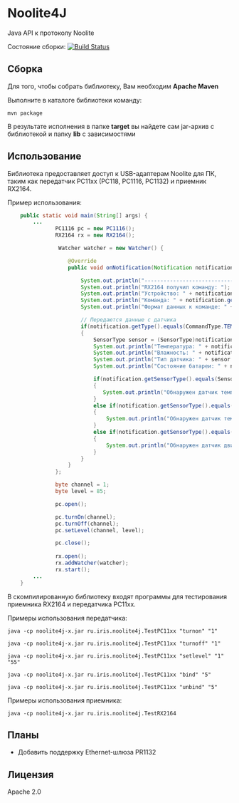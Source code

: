 Noolite4J
===============
Java API к протоколу Noolite

Состояние сборки: [![Build Status](https://travis-ci.org/Neuronix2/Noolite4J.png?branch=master)](https://travis-ci.org/Neuronix2/Noolite4J)

Сборка
-----------------
Для того, чтобы собрать библиотеку, Вам необходим **Apache Maven**

Выполните в каталоге библиотеки команду:

```
mvn package
```

В результате исполнения в папке **target** вы найдете сам jar-архив с библиотекой и папку **lib** с зависимостями

## Использование
Библиотека предоставляет доступ к USB-адаптерам Noolite для ПК, таким как передатчик PC11xx (PC118, PC1116, PC1132) и приемник RX2164.

Пример использования:

``` java
    public static void main(String[] args) {
        ...
               PC1116 pc = new PC1116();
               RX2164 rx = new RX2164();

                Watcher watcher = new Watcher() {

                   @Override
                   public void onNotification(Notification notification) {

                       System.out.println("----------------------------------");
                       System.out.println("RX2164 получил команду: ");
                       System.out.println("Устройство: " + notification.getChannel());
                       System.out.println("Команда: " + notification.getType().name());
                       System.out.println("Формат данных к команде: " + notification.getDataFormat().name());

                       // Передаются данные с датчика
                       if(notification.getType().equals(CommandType.TEMP_HUMI))
                       {
                           SensorType sensor = (SensorType)notification.getValue("sensorType");
                           System.out.println("Температура: " + notification.getValue("temp"));
                           System.out.println("Влажность: " + notification.getValue("humi"));
                           System.out.println("Тип датчика: " + sensor.name());
                           System.out.println("Состояние батареи: " + notification.getValue("battery"));

                           if(notification.getSensorType().equals(SensorType.PT111))
                           {
                              System.out.println("Обнаружен датчик температуры и влажности");
                           }
                           else if(notification.getSensorType().equals(SensorType.PT112))
                           {
                               System.out.println("Обнаружен датчик температуры");
                           }
                           else if(notification.getSensorType().equals(SensorType.PT112))
                           {
                               System.out.println("Обнаружен датчик движения");
                           }
                       }
                   }
               };

               byte channel = 1;
               byte level = 85;

               pc.open();

               pc.turnOn(channel);
               pc.turnOff(channel);
               pc.setLevel(channel, level);

               pc.close();
               
               rx.open();
               rx.addWatcher(watcher);
               rx.start();
        ...
    }
```

В скомпилированную библиотеку входят программы для тестирования приемника RX2164 и передатчика PC11xx.

Примеры использования передатчика:

```
java -cp noolite4j-x.jar ru.iris.noolite4j.TestPC11xx "turnon" "1"
```

```
java -cp noolite4j-x.jar ru.iris.noolite4j.TestPC11xx "turnoff" "1"
```

```
java -cp noolite4j-x.jar ru.iris.noolite4j.TestPC11xx "setlevel" "1" "55"
```

```
java -cp noolite4j-x.jar ru.iris.noolite4j.TestPC11xx "bind" "5"
```

```
java -cp noolite4j-x.jar ru.iris.noolite4j.TestPC11xx "unbind" "5"
```

Примеры использования приемника:

```
java -cp noolite4j-x.jar ru.iris.noolite4j.TestRX2164
```


## Планы
- Добавить поддержку Ethernet-шлюза PR1132

## Лицензия
Apache 2.0
